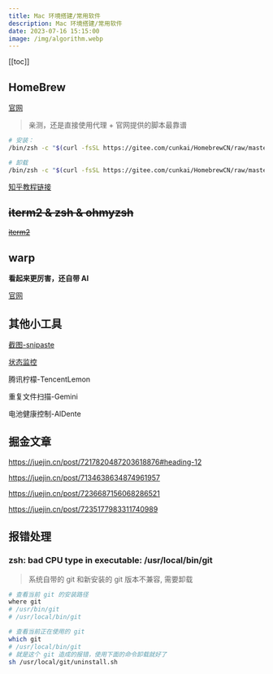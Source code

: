 ```yaml
---
title: Mac 环境搭建/常用软件
description: Mac 环境搭建/常用软件
date: 2023-07-16 15:15:00
image: /img/algorithm.webp
---
```


[[toc]]

## HomeBrew

[官网](https://brew.sh/index_zh-cn)

> 亲测，还是直接使用代理 + 官网提供的脚本最靠谱

```bash
# 安装：
/bin/zsh -c "$(curl -fsSL https://gitee.com/cunkai/HomebrewCN/raw/master/Homebrew.sh)"

# 卸载
/bin/zsh -c "$(curl -fsSL https://gitee.com/cunkai/HomebrewCN/raw/master/HomebrewUninstall.sh)"
```

[知乎教程链接](https://zhuanlan.zhihu.com/p/372576355)

## <del>iterm2 & zsh & ohmyzsh</del>

<del>[iterm2](https://iterm2.com/index.html)</del>

## warp

**看起来更厉害，还自带 AI**

[官网](https://www.warp.dev/)

## 其他小工具

[截图-snipaste](https://www.snipaste.com)

[状态监控](https://bjango.com/mac/istatmenus/)

腾讯柠檬-TencentLemon

重复文件扫描-Gemini

电池健康控制-AlDente

## 掘金文章

https://juejin.cn/post/7217820487203618876#heading-12

https://juejin.cn/post/7134638634874961957

https://juejin.cn/post/7236687156068286521

https://juejin.cn/post/7235177983311740989


## 报错处理

### zsh: bad CPU type in executable: /usr/local/bin/git

> 系统自带的 git 和新安装的 git 版本不兼容, 需要卸载

```bash
# 查看当前 git 的安装路径
where git
# /usr/bin/git
# /usr/local/bin/git

# 查看当前正在使用的 git
which git
# /usr/local/bin/git
# 就是这个 git 造成的报错，使用下面的命令卸载就好了
sh /usr/local/git/uninstall.sh
```